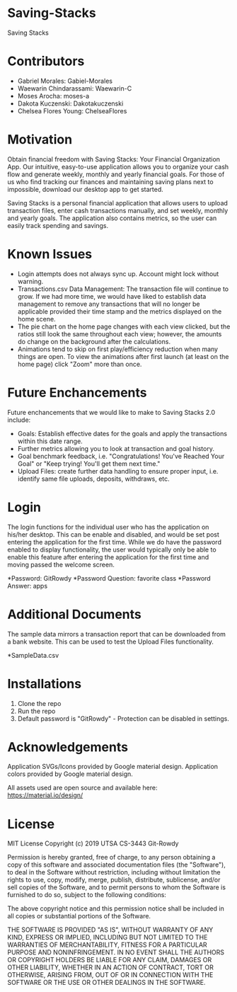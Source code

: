 # Saving-Stacks #
Saving Stacks

# Contributors #
* Gabriel Morales: Gabiel-Morales
* Waewarin Chindarassami: Waewarin-C
* Moses Arocha: moses-a
* Dakota Kuczenski: Dakotakuczenski
* Chelsea Flores Young: ChelseaFlores

# Motivation #
Obtain financial freedom with Saving Stacks: Your Financial Organization App. Our intuitive, easy-to-use application allows you to organize your cash flow and generate weekly, monthly and yearly financial goals. For those of us who find tracking our finances and maintaining saving plans next to impossible, download our desktop app to get started.

Saving Stacks is a personal financial application that allows users to upload transaction files, enter cash transactions manually, and set weekly, monthly and yearly goals. The application also contains metrics, so the user can easily track spending and savings.

# Known Issues #
* Login attempts does not always sync up. Account might lock without warning.
* Transactions.csv Data Management: The transaction file will continue to grow. If we had more time, we would have liked to establish data management to remove any transactions that will no longer be applicable provided their time stamp and the metrics displayed on the home scene.
* The pie chart on the home page changes with each view clicked, but the ratios still look the same throughout each view; however, the amounts do change on the background after the calculations.
* Animations tend to skip on first play/efficiency reduction when many things are open. To view the animations after first launch (at least on the home page) click "Zoom" more than once.

# Future Enchancements #
Future enchancements that we would like to make to Saving Stacks 2.0 include:

* Goals: Establish effective dates for the goals and apply the transactions within this date range. 
* Further metrics allowing you to look at transaction and goal history.
* Goal benchmark feedback, i.e. "Congratulations! You've Reached Your Goal" or "Keep trying! You'll get them next time."
* Upload Files: create further data handling to ensure proper input, i.e. identify same file uploads, deposits, withdraws, etc.

# Login #
The login functions for the individual user who has the application on his/her desktop. This can be enable and disabled, and 
would be set post entering the application for the first time. While we do have the password enabled to display functionality, 
the user would typically only be able to enable this feature after entering the application for the first time and moving passed
the welcome screen.

*Password: GitRowdy
*Password Question: favorite class
*Password Answer: apps

# Additional Documents #
The sample data mirrors a transaction report that can be downloaded from a bank website. This can be used to test the
Upload Files functionality.

*SampleData.csv

# Installations #
1. Clone the repo
2. Run the repo
3. Default password is "GitRowdy" - Protection can be disabled in settings.

# Acknowledgements #
Application SVGs/Icons provided by Google material design.
Application colors provided by Google material design.

All assets used are open source and available here:
https://material.io/design/

# License #
MIT License
Copyright (c) 2019 UTSA CS-3443 Git-Rowdy

Permission is hereby granted, free of charge, to any person obtaining a copy of this software and associated documentation files (the "Software"), to deal in the Software without restriction, including without limitation the rights to use, copy, modify, merge, publish, distribute, sublicense, and/or sell copies of the Software, and to permit persons to whom the Software is furnished to do so, subject to the following conditions:

The above copyright notice and this permission notice shall be included in all copies or substantial portions of the Software.

THE SOFTWARE IS PROVIDED "AS IS", WITHOUT WARRANTY OF ANY KIND, EXPRESS OR IMPLIED, INCLUDING BUT NOT LIMITED TO THE WARRANTIES OF MERCHANTABILITY, FITNESS FOR A PARTICULAR PURPOSE AND NONINFRINGEMENT. IN NO EVENT SHALL THE AUTHORS OR COPYRIGHT HOLDERS BE LIABLE FOR ANY CLAIM, DAMAGES OR OTHER LIABILITY, WHETHER IN AN ACTION OF CONTRACT, TORT OR OTHERWISE, ARISING FROM, OUT OF OR IN CONNECTION WITH THE SOFTWARE OR THE USE OR OTHER DEALINGS IN THE SOFTWARE.
